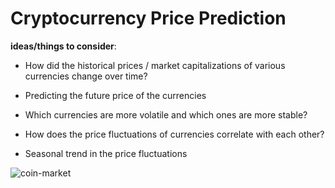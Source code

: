 # Cryptocurrency Price Prediction

**ideas/things to consider**:

- How did the historical prices / market capitalizations of various currencies change over time?

- Predicting the future price of the currencies

- Which currencies are more volatile and which ones are more stable?

- How does the price fluctuations of currencies correlate with each other?

- Seasonal trend in the price fluctuations 

![coin-market](https://coinmarketcap.com/)